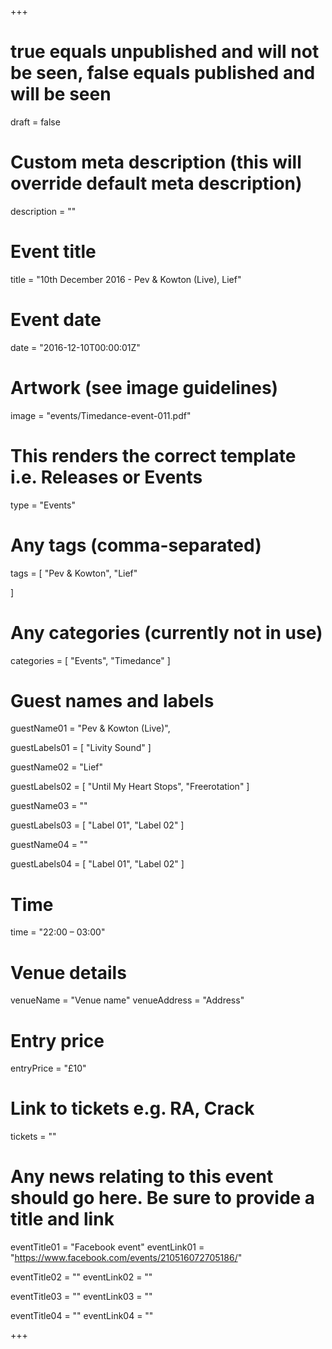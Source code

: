 +++

# true equals unpublished and will not be seen, false equals published and will be seen
draft = false

# Custom meta description (this will override default meta description)
description = ""

# Event title
title = "10th December 2016 - Pev & Kowton (Live), Lief"

# Event date
date = "2016-12-10T00:00:01Z"

# Artwork (see image guidelines)
image = "events/Timedance-event-011.pdf"

# This renders the correct template i.e. Releases or Events
type = "Events"

# Any tags (comma-separated)
tags = [ 
	"Pev & Kowton",
  "Lief"
	 
]

# Any categories (currently not in use)
categories = [
  "Events",
  "Timedance"
]

# Guest names and labels
guestName01 = "Pev & Kowton (Live)",

guestLabels01 = [
	"Livity Sound"
]

guestName02 = "Lief"

guestLabels02 = [
	"Until My Heart Stops",
	"Freerotation"
]

guestName03 = ""

guestLabels03 = [
	"Label 01",
	"Label 02"
]

guestName04 = ""

guestLabels04 = [
	"Label 01",
	"Label 02"
]

# Time
time = "22:00 – 03:00"

# Venue details
venueName = "Venue name"
venueAddress = "Address"

# Entry price
entryPrice = "£10"

# Link to tickets e.g. RA, Crack 
tickets = ""

# Any news relating to this event should go here. Be sure to provide a title and link
eventTitle01 = "Facebook event"
eventLink01 = "https://www.facebook.com/events/210516072705186/"

eventTitle02 = ""
eventLink02 = ""

eventTitle03 = ""
eventLink03 = ""

eventTitle04 = ""
eventLink04 = ""


+++
